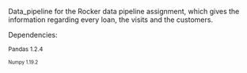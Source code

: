 Data_pipeline for the Rocker data pipeline assignment, which gives the information regarding every loan, the visits and the customers.

Dependencies:

<sub>Pandas 1.2.4</sub>

<sub><sup>Numpy 1.19.2</sup></sub>



